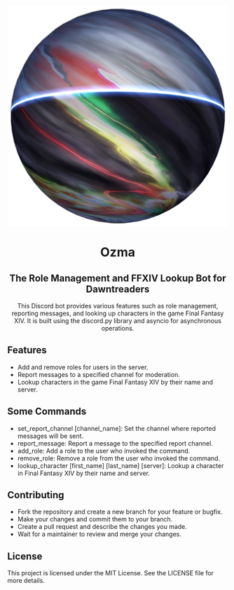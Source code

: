 <p align="center" width="150" height="150"><img src="ozma.png" /></p>
<h1 align="center">Ozma</h1>
<h2 align="center">The Role Management and FFXIV Lookup Bot for Dawntreaders</h2>

<p align="center">
This Discord bot provides various features such as role management, reporting messages, and looking up characters in the game Final Fantasy XIV. It is built using the discord.py library and asyncio for asynchronous operations.
</p>

## Features
- Add and remove roles for users in the server.
- Report messages to a specified channel for moderation.
- Lookup characters in the game Final Fantasy XIV by their name and server.


## Some Commands
- set_report_channel [channel_name]: Set the channel where reported messages will be sent.
- report_message: Report a message to the specified report channel.
- add_role: Add a role to the user who invoked the command.
- remove_role: Remove a role from the user who invoked the command.
- lookup_character [first_name] [last_name] [server]: Lookup a character in Final Fantasy XIV by their name and server.

## Contributing

- Fork the repository and create a new branch for your feature or bugfix. 
- Make your changes and commit them to your branch. 
- Create a pull request and describe the changes you made. 
- Wait for a maintainer to review and merge your changes.

## License 
This project is licensed under the MIT License. See the LICENSE file for more details.